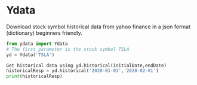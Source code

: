 # Ydata
Download stock symbol historical data from yahoo finance in a json format (dictionary) beginners friendly.

``` python
from ydata import Ydata
# The first parameter is the stock symbol TSLA
yd = Ydata('TSLA')

Get historical data using yd.historical(initialDate,endDate)
historicalResp = yd.historical('2020-01-01','2020-02-01')
print(historicalResp)
